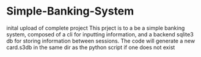 # Simple-Banking-System
inital upload of complete project
This prject is to a be a simple banking system, composed of a cli for inputting information, and a backend sqlite3 db for storing information between sessions.
The code will generate a new card.s3db in the same dir as the python script if one does not exist
